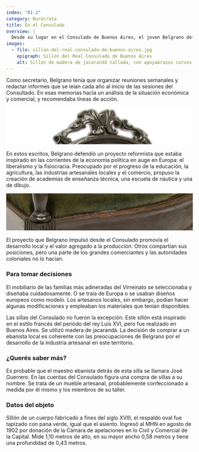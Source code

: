 ```yaml
---
index: "01-2"
category: Burócrata
title: En el Consulado
overview: |
  Desde su lugar en el Consulado de Buenos Aires, el joven Belgrano defendió sus ideas e intentó promover algunos cambios económicos en el Río de la Plata. Pronto se ganó un prestigio sólido entre la elite porteña.
images:
  - file: sillon-del-real-consulado-de-buenos-aires.jpg
    epigraph: Sillón del Real Consulado de Buenos Aires
    alt: Sillón de madera de jacarandá tallada, con apoyabrazos curvos y alargados. La parte superior del respaldo está coronada con un motivo tallado. El asiento y el respaldo alto están tapizados en pana. Tiene marcas de las herramientas con las que se labraron a mano, huella del trabajo de los artesanos. El sillón tiene las patas rectas acordes al estilo neoclásico. Aunque en términos estilísticos puede considerarse en una etapa de transición.
---
```


Como secretario, Belgrano tenía que organizar reuniones semanales y redactar informes que se leían cada año al inicio de las sesiones del Consultado. En esas memorias hacía un análisis de la situación económica y comercial, y recomendaba líneas de acción.

![](./eje01-2-a.jpg)

En estos escritos, Belgrano defendió un proyecto reformista que estaba inspirado en las corrientes de la economía política en auge en Europa: el liberalismo y la fisiocracia. Preocupado por el progreso de la educación, la agricultura, las industrias artesanales locales y el comercio, propuso la creación de academias de enseñanza técnica, una escuela de náutica y una de dibujo.

![](./eje01-2-b.jpg)

El proyecto que Belgrano impulsó desde el Consulado promovía el desarrollo local y el valor agregado a la producción. Otros compartían sus posiciones, pero una parte de los grandes comerciantes y las autoridades coloniales no lo hacían.

### Para tomar decisiones
El mobiliario de las familias más adineradas del Virreinato se seleccionaba y diseñaba cuidadosamente. O se traía de Europa o se usaban diseños europeos como modelo. Los artesanos locales, sin embargo, podían hacer algunas modificaciones y empleaban los materiales que tenían disponibles.

Las sillas del Consulado no fueron la excepción. Este sillón está inspirado en el estilo francés del período del rey Luis XVI, pero fue realizado en Buenos Aires. Se utilizó madera de jacarandá. La decisión de comprar a un ebanista local es coherente con las preocupaciones de Belgrano por el desarrollo de la industria artesanal en este territorio.

### ¿Querés saber más?
Es probable que el maestro ebanista detrás de esta silla se llamara José Guerrero. En las cuentas del Consulado figura una compra de sillas a su nombre. Se trata de un mueble artesanal, probablemente confeccionado a medida por él mismo y los miembros de su taller.


### Datos del objeto
Sillón de un cuerpo fabricado a fines del siglo XVIII, el respaldo oval fue tapizado con pana verde, igual que el asiento. Ingresó al MHN en agosto de 1902 por donación de la Cámara de apelaciones en lo Civil y Comercial de la Capital.
Mide 1,10 metros de alto, en su mayor ancho 0,58 metros y tiene una profundidad de 0,43 metros.

